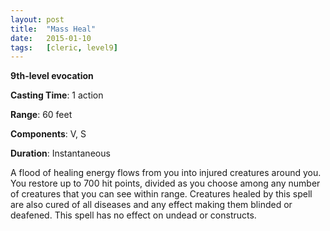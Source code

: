 ```yaml
---
layout: post
title:  "Mass Heal"
date:   2015-01-10
tags:   [cleric, level9]
---
```


**9th-level evocation**

**Casting Time**: 1 action

**Range**: 60 feet

**Components**: V, S

**Duration**: Instantaneous

A flood of healing energy flows from you into injured creatures around you. You restore up to 700 hit points, divided as you choose among any number of creatures that you can see within range. Creatures healed by this spell are also cured of all diseases and any effect making them blinded or deafened. This spell has no effect on undead or constructs.
